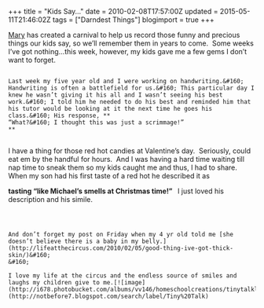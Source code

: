 +++
title = "Kids Say…"
date = 2010-02-08T17:57:00Z
updated = 2015-05-11T21:46:02Z
tags = ["Darndest Things"]
blogimport = true 
+++

[Mary](http://notbefore7.blogspot.com/) has created a carnival to help us record those funny and precious things our kids say, so we’ll remember them in years to come.&#160; Some weeks I’ve got nothing…this week, however, my kids gave me a few gems I don’t want to forget.&#160; 

~~~~~~~~~~~~~~~~~~~~~~~~~~~~~~~~~~~~~~~~~~~~~~~~~~~~~~

Last week my five year old and I were working on handwriting.&#160; Handwriting is often a battlefield for us.&#160; This particular day I knew he wasn’t giving it his all and I wasn’t seeing his best work.&#160; I told him he needed to do his best and reminded him that his tutor would be looking at it the next time he goes his class.&#160; His response, **
“What?&#160; I thought this was just a scrimmage!”
**


~~~~~~~~~~~~~~~~~~~~~~~~~~~~~~~~~~~~~~~~~~~~~~~~~~~~~~~~~~~~~



I have a thing for those red hot candies at Valentine’s day.&#160; Seriously, could eat em by the handful for hours.&#160; And I was having a hard time waiting till nap time to sneak them so my kids caught me and thus, I had to share.&#160;&#160; When my son had his first taste of a red hot he described it as 

**tasting “like Michael’s smells at Christmas time!”&#160;&#160;** 
I just loved his description and his simile.&#160; 




~~~~~~~~~~~~~~~~~~~~~~~~~~~~~~~~~~~~~~~~~~~~~~~~~~~~~~~~~~~~~



And don’t forget my post on Friday when my 4 yr old told me [she doesn’t believe there is a baby in my belly.](http://lifeatthecircus.com/2010/02/05/good-thing-ive-got-thick-skin/)&#160;
&#160;

I love my life at the circus and the endless source of smiles and laughs my children give to me.[![image](http://i678.photobucket.com/albums/vv146/homeschoolcreations/tinytalklogofall09copy.jpg)](http://notbefore7.blogspot.com/search/label/Tiny%20Talk)
